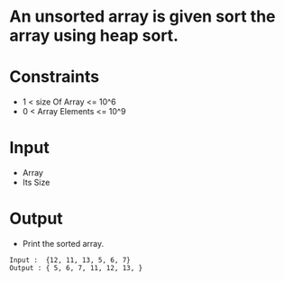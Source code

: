 # An unsorted array is given sort the array using heap sort.

# Constraints

- 1 < size Of Array <= 10^6
- 0 < Array Elements <= 10^9

# Input

- Array
- Its Size

# Output

- Print the sorted array.

```
Input :  {12, 11, 13, 5, 6, 7}
Output : { 5, 6, 7, 11, 12, 13, }

```

